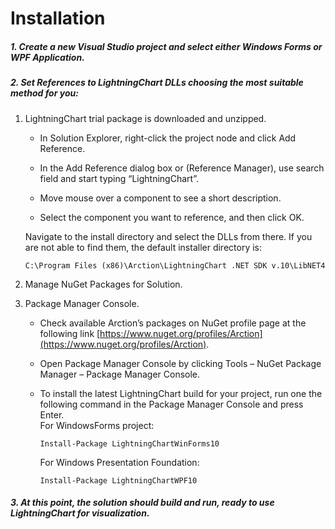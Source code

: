 # Installation

##### 1. Create a new Visual Studio project and select either Windows Forms or WPF Application.

##### 2. Set References to LightningChart DLLs choosing the most suitable method for you:

   1. LightningChart trial package is downloaded and unzipped.

      * In Solution Explorer, right-click the project node and click Add Reference.

      * In the Add Reference dialog box or \(Reference Manager\), use search field and start typing “LightningChart”.

      * Move mouse over a component to see a short description.

      * Select the component you want to reference, and then click OK.

      Navigate to the install directory and select the DLLs from there. If you are not able to find them, the default installer directory is:

      ```
      C:\Program Files (x86)\Arction\LightningChart .NET SDK v.10\LibNET4
      ```

   2. Manage NuGet Packages for Solution.

   3. Package Manager Console.

      * Check available Arction’s packages on NuGet profile page at the following link [https://www.nuget.org/profiles/Arction](https://www.nuget.org/profiles/Arction).
      * Open Package Manager Console by clicking Tools –
        NuGet
        Package Manager – Package Manager Console.
      * To install the latest LightningChart build for your project, run one the following command in the Package Manager  Console and press Enter.  
        For WindowsForms project:

        ```
        Install-Package LightningChartWinForms10
        ```

        For Windows Presentation Foundation:

        ```
        Install-Package LightningChartWPF10
        ```

##### 3. At this point, the solution should build and run, ready to use LightningChart for visualization.

